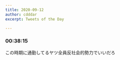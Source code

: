 ```yaml
---
title: 2020-09-12
author: cdddar
excerpt: Tweets of the Day

---
```


### 00:38:15

この時期に通勤してるヤツ全員反社会的勢力でいいだろ
